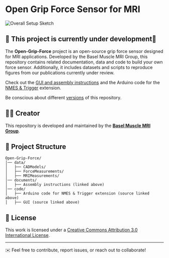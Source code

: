 # Open Grip Force Sensor for MRI
![Overall Setup Sketch](https://github.com/user-attachments/assets/a20871da-3e3f-44a9-bfcd-cd7ec801199c)


## 🚧 This project is currently under development🚧  

The **Open-Grip-Force** project is an open-source grip force sensor designed for MRI applications. Developed by the Basel Muscle MRI Group, this repository contains related documentation, data and code to build your own force sensor. Additionally, it includes datasets and scripts to reproduce figures from our publications currently under review.

Check out the [GUI and assembly instructions](https://github.com/fsantini/OpenForceMR) and the Arduino code for the [NMES & Trigger](https://github.com/BAMMri/EMS_Trigger_Force) extension.

Be conscious about different [versions](https://github.com/BAMMri/Open-Grip-Force/releases) of this repository.

## 👨‍💻 Creator
This repository is developed and maintained by the [**Basel Muscle MRI Group**](https://dbe.unibas.ch/en/research/imaging-modelling-diagnosis/basel-muscle-mri/).

## 📁 Project Structure
```
Open-Grip-Force/
│── data/
│   ├── CADModels/
│   ├── ForceMeasurements/
│   ├── MRIMeasurements/
│── documents/
│   ├── Assembly instructions (linked above)
│── code/
│   ├── Arduino code for NMES & Trigger extension (source linked above)
│   ├── GUI (source linked above)
```
## 📜 License
This work is licensed under a [Creative Commons Attribution 3.0 International License](https://creativecommons.org/licenses/by/3.0/).

-----------

✉️ Feel free to contribute, report issues, or reach out to collaborate!

